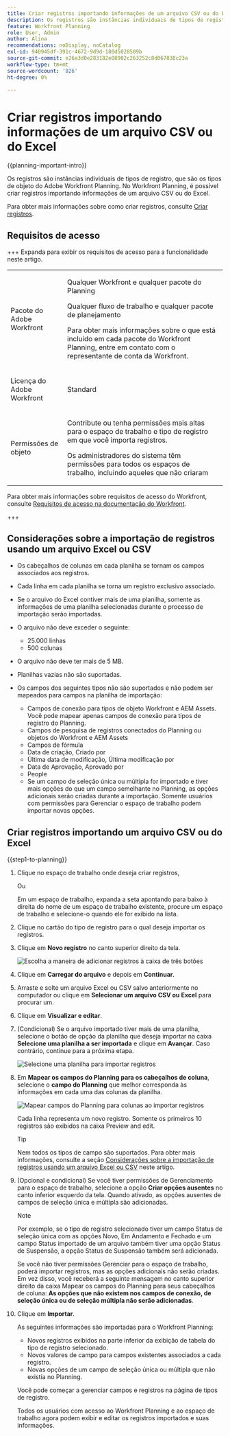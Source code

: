 ```yaml
---
title: Criar registros importando informações de um arquivo CSV ou do Excel
description: Os registros são instâncias individuais de tipos de registro, que são os tipos de objeto do Adobe Workfront Planning. No Workfront Planning, é possível criar registros importando informações de um arquivo CSV ou do Excel.
feature: Workfront Planning
role: User, Admin
author: Alina
recommendations: noDisplay, noCatalog
exl-id: 940945df-391c-4672-9d9d-180d5028509b
source-git-commit: e26a3d0e283182e08902c263252c8d067838c23a
workflow-type: tm+mt
source-wordcount: '826'
ht-degree: 0%

---
```



# Criar registros importando informações de um arquivo CSV ou do Excel

<!--

<span class="preview">The information on this page refers to functionality not yet generally available. It is available only in the Preview environment for all customers. After the monthly releases to Production, the same features are also available in the Production environment for customers who enabled fast releases. </span>   

<span class="preview">For information about fast releases, see [Enable or disable fast releases for your organization](/help/quicksilver/administration-and-setup/set-up-workfront/configure-system-defaults/enable-fast-release-process.md). </span>-->

{{planning-important-intro}}

Os registros são instâncias individuais de tipos de registro, que são os tipos de objeto do Adobe Workfront Planning. No Workfront Planning, é possível criar registros importando informações de um arquivo CSV ou do Excel.

Para obter mais informações sobre como criar registros, consulte [Criar registros](/help/quicksilver/planning/records/create-records.md).

## Requisitos de acesso

+++ Expanda para exibir os requisitos de acesso para a funcionalidade neste artigo. 

<table style="table-layout:auto"> 
<col> 
</col> 
<col> 
</col> 
<tbody> 
    <tr> 
<tr> 
</tr>   
<tr> 
   <td role="rowheader"><p>Pacote do Adobe Workfront</p></td> 
   <td> 
<p>Qualquer Workfront e qualquer pacote do Planning</p> <p>Qualquer fluxo de trabalho e qualquer pacote de planejamento</p>
<p>Para obter mais informações sobre o que está incluído em cada pacote do Workfront Planning, entre em contato com o representante de conta da Workfront. </p> 
   </td> 
  <tr> 
   <td role="rowheader"><p>Licença do Adobe Workfront</p></td> 
   <td><p>Standard</p>
   </td> 
  </tr>

<tr> 
   <td role="rowheader"><p>Permissões de objeto</p></td> 
   <td> <p>Contribute ou tenha permissões mais altas para o espaço de trabalho e tipo de registro em que você importa registros. </p>
   <p>Os administradores do sistema têm permissões para todos os espaços de trabalho, incluindo aqueles que não criaram</p>
   </td> 
  </tr>  
</tbody> 
</table>

Para obter mais informações sobre requisitos de acesso do Workfront, consulte [Requisitos de acesso na documentação do Workfront](/help/quicksilver/administration-and-setup/add-users/access-levels-and-object-permissions/access-level-requirements-in-documentation.md).

+++  


<!--Old:
<table style="table-layout:auto"> 
<col> 
</col> 
<col> 
</col> 
<tbody> 
    <tr> 
<tr> 
<td> 
   <p> Products</p> </td> 
   <td> 
   <ul><li><p> Adobe Workfront</p></li> 
   <li><p> Adobe Workfront Planning<p></li></ul></td> 
  </tr>   
<tr> 
   <td role="rowheader"><p>Adobe Workfront plan*</p></td> 
   <td> 
<p>Any of the following Workfront plans:</p> 
<ul><li>Select</li> 
<li>Prime</li> 
<li>Ultimate</li></ul> 
<p>Workfront Planning is not available for legacy Workfront plans</p> 
   </td> 
<tr> 
   <td role="rowheader"><p>Adobe Workfront Planning package*</p></td> 
   <td> 
<p>Any </p> 
<p>For more information about what is included in each Workfront Planning plan, contact your Workfront account manager. </p> 
   </td> 
 <tr> 
   <td role="rowheader"><p>Adobe Workfront platform</p></td> 
   <td> 
<p>Your organization's instance of Workfront must be onboarded to the Adobe Unified Experience to be able to access Workfront Planning.</p> 
<p>For more information, see <a href="/help/quicksilver/workfront-basics/navigate-workfront/workfront-navigation/adobe-unified-experience.md">Adobe Unified Experience for Workfront</a>. </p> 
   </td> 
   </tr> 
  </tr> 
  <tr> 
   <td role="rowheader"><p>Adobe Workfront license*</p></td> 
   <td> Standard
   <p>Workfront Planning is not available for legacy Workfront licenses</p> 
  </td> 
  </tr> 
  <tr> 
   <td role="rowheader"><p>Access level configuration</p></td> 
   <td> <p>There are no access level controls for Adobe Workfront Planning</p> 
   <p>Edit access in Workfront for the object types that you want to create (projects, programs, and portfolios) as you connect them from new records  </p>  
</td> 
  </tr> 
<tr> 
   <td role="rowheader"><p>Object permissions</p></td> 
   <td> <p>Contribute or higher permissions to the workspace and record type where you want to add records. </p>  
   <p>System Administrators have permissions to all workspaces, including the ones they did not create</p>
   <p>Manage permissions to Workfront objects (portfolios) to add children objects (projects).</p>
   </td> 
  </tr> 
</tbody> 
</table> -->


## Considerações sobre a importação de registros usando um arquivo Excel ou CSV

* Os cabeçalhos de colunas em cada planilha se tornam os campos associados aos registros.
* Cada linha em cada planilha se torna um registro exclusivo associado.
* Se o arquivo do Excel contiver mais de uma planilha, somente as informações de uma planilha selecionadas durante o processo de importação serão importadas.
* O arquivo não deve exceder o seguinte:
   * 25.000 linhas
   * 500 colunas
* O arquivo não deve ter mais de 5 MB.
* Planilhas vazias não são suportadas.
* Os campos dos seguintes tipos não são suportados e não podem ser mapeados para campos na planilha de importação:

   * Campos de conexão para tipos de objeto Workfront e AEM Assets. Você pode mapear apenas campos de conexão para tipos de registro do Planning.
   * Campos de pesquisa de registros conectados do Planning ou objetos do Workfront e AEM Assets
   * Campos de fórmula
   * Data de criação, Criado por
   * Última data de modificação, Última modificação por
   * Data de Aprovação, Aprovado por
   * People
   * Se um campo de seleção única ou múltipla for importado e tiver mais opções do que um campo semelhante no Planning, as opções adicionais serão criadas durante a importação. Somente usuários com permissões para Gerenciar o espaço de trabalho podem importar novas opções.

## Criar registros importando um arquivo CSV ou do Excel

{{step1-to-planning}}

1. Clique no espaço de trabalho onde deseja criar registros,

   Ou

   Em um espaço de trabalho, expanda a seta apontando para baixo à direita do nome de um espaço de trabalho existente, procure um espaço de trabalho e selecione-o quando ele for exibido na lista.
1. Clique no cartão do tipo de registro para o qual deseja importar os registros.
1. Clique em **Novo registro** no canto superior direito da tela.

   ![Escolha a maneira de adicionar registros à caixa de três botões](assets/choose-way-to-add-records-three-button-box.png)
1. Clique em **Carregar do arquivo** e depois em **Continuar**. <!--add screen shot when all three buttons are added - with the Submit a request button-->
1. Arraste e solte um arquivo Excel ou CSV salvo anteriormente no computador ou clique em **Selecionar um arquivo CSV ou Excel** para procurar um.
1. Clique em **Visualizar e editar**.
1. (Condicional) Se o arquivo importado tiver mais de uma planilha, selecione o botão de opção da planilha que deseja importar na caixa **Selecione uma planilha a ser importada** e clique em **Avançar**. Caso contrário, continue para a próxima etapa.

   ![Selecione uma planilha para importar registros](assets/select-a-sheet-to-import-box.png)
1. Em **Mapear os campos do Planning para os cabeçalhos de coluna**, selecione o **campo do Planning** que melhor corresponda às informações em cada uma das colunas da planilha.

   ![Mapear campos do Planning para colunas ao importar registros](assets/map-planning-fields-to-columns-when-importing-records.png)

   Cada linha representa um novo registro. Somente os primeiros 10 registros são exibidos na caixa Preview and edit.

   >[!TIP]
   >
   >Nem todos os tipos de campo são suportados. Para obter mais informações, consulte a seção [Considerações sobre a importação de registros usando um arquivo Excel ou CSV](#considerations-about-importing-records-using-an-excel-or-csv-file) neste artigo.


1. (Opcional e condicional) Se você tiver permissões de Gerenciamento para o espaço de trabalho, selecione a opção **Criar opções ausentes** no canto inferior esquerdo da tela. Quando ativado, as opções ausentes de campos de seleção única e múltipla são adicionadas.

   >[!NOTE]
   >
   >Por exemplo, se o tipo de registro selecionado tiver um campo Status de seleção única com as opções Novo, Em Andamento e Fechado e um campo Status importado de um arquivo também tiver uma opção Status de Suspensão, a opção Status de Suspensão também será adicionada.
   >
   >Se você não tiver permissões Gerenciar para o espaço de trabalho, poderá importar registros, mas as opções adicionais não serão criadas. Em vez disso, você receberá a seguinte mensagem no canto superior direito da caixa Mapear os campos do Planning para seus cabeçalhos de coluna: **As opções que não existem nos campos de conexão, de seleção única ou de seleção múltipla não serão adicionadas**.

1. Clique em **Importar**.

   As seguintes informações são importadas para o Workfront Planning:

   * Novos registros exibidos na parte inferior da exibição de tabela do tipo de registro selecionado.
   * Novos valores de campo para campos existentes associados a cada registro.
   * Novas opções de um campo de seleção única ou múltipla que não existia no Planning.  <!--when we add connected records - add those here too-->

   Você pode começar a gerenciar campos e registros na página de tipos de registro.

   Todos os usuários com acesso ao Workfront Planning e ao espaço de trabalho agora podem exibir e editar os registros importados e suas informações.

   <!--when we add connected records and the info icon in the tool changes, also add those items to the Import step and to the NOTE above it-->
